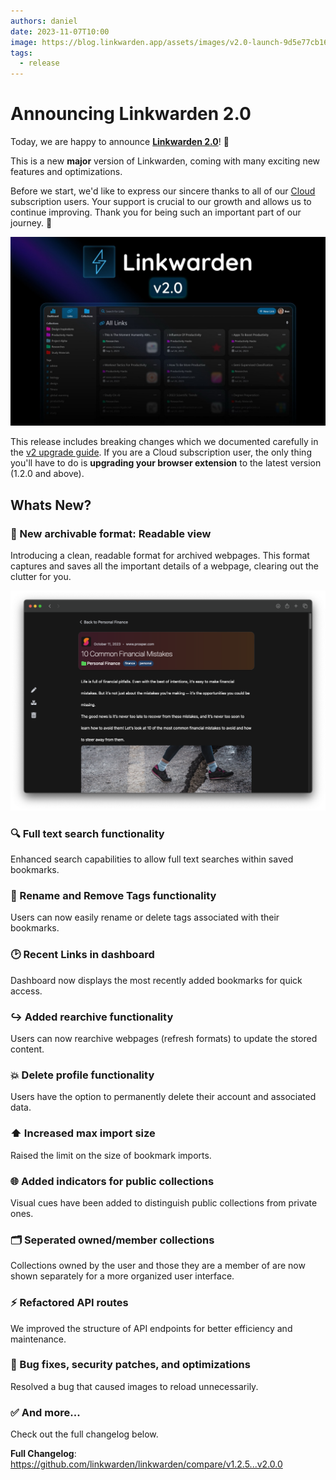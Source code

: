 ```yaml
---
authors: daniel
date: 2023-11-07T10:00
image: https://blog.linkwarden.app/assets/images/v2.0-launch-9d5e77cb1606aecfab6f14a0127519a7.jpeg
tags:
  - release
---
```


# Announcing Linkwarden 2.0

Today, we are happy to announce **[Linkwarden 2.0](https://github.com/linkwarden/linkwarden/releases/tag/v2.0.0)**! 🥳

This is a new **major** version of Linkwarden, coming with many exciting new features and optimizations.

Before we start, we'd like to express our sincere thanks to all of our [Cloud](https://linkwarden.app/#pricing) subscription users. Your support is crucial to our growth and allows us to continue improving. Thank you for being such an important part of our journey. 🚀

![Launch image](/assets/v2.0/v2.0-launch.jpeg)

<!--truncate-->

This release includes breaking changes which we documented carefully in the [v2 upgrade guide](https://docs.linkwarden.app/self-hosting/upgrading/to-linkwarden-v2). If you are a Cloud subscription user, the only thing you'll have to do is **upgrading your browser extension** to the latest version (1.2.0 and above).

## Whats New?

### 📖 New archivable format: Readable view

Introducing a clean, readable format for archived webpages. This format captures and saves all the important details of a webpage, clearing out the clutter for you.

![Readable view format](/assets/v2.0/readable_view.png)

### 🔍 Full text search functionality

Enhanced search capabilities to allow full text searches within saved bookmarks.

### 📝 Rename and Remove Tags functionality

Users can now easily rename or delete tags associated with their bookmarks.

### 🕑 Recent Links in dashboard

Dashboard now displays the most recently added bookmarks for quick access.

### ↪️ Added rearchive functionality

Users can now rearchive webpages (refresh formats) to update the stored content.

### 💥 Delete profile functionality

Users have the option to permanently delete their account and associated data.

### ⬆️ Increased max import size

Raised the limit on the size of bookmark imports.

### 🌐 Added indicators for public collections

Visual cues have been added to distinguish public collections from private ones.

### 🗂️ Seperated owned/member collections

Collections owned by the user and those they are a member of are now shown separately for a more organized user interface.

### ⚡️ Refactored API routes

We improved the structure of API endpoints for better efficiency and maintenance.

### 🔧 Bug fixes, security patches, and optimizations

Resolved a bug that caused images to reload unnecessarily.

### ✅ And more...

Check out the full changelog below.

**Full Changelog**: https://github.com/linkwarden/linkwarden/compare/v1.2.5...v2.0.0
